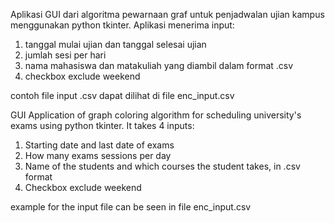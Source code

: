 Aplikasi GUI dari algoritma pewarnaan graf untuk penjadwalan ujian kampus menggunakan python tkinter.
Aplikasi menerima input: 
1. tanggal mulai ujian dan tanggal selesai ujian
2. jumlah sesi per hari
3. nama mahasiswa dan matakuliah yang diambil dalam format .csv
4. checkbox exclude weekend

contoh file input .csv dapat dilihat di file enc_input.csv


GUI Application of graph coloring algorithm for scheduling university's exams using python tkinter.
It takes 4 inputs:
1. Starting date and last date of exams
2. How many exams sessions per day
3. Name of the students and which courses the student takes, in .csv format
4. Checkbox exclude weekend

example for the input file can be seen in file enc_input.csv


